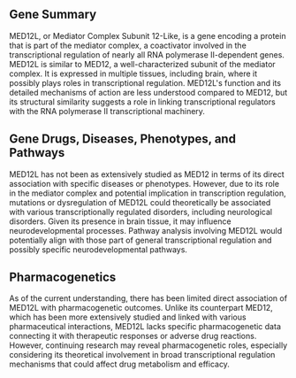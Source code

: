 ## Gene Summary
MED12L, or Mediator Complex Subunit 12-Like, is a gene encoding a protein that is part of the mediator complex, a coactivator involved in the transcriptional regulation of nearly all RNA polymerase II-dependent genes. MED12L is similar to MED12, a well-characterized subunit of the mediator complex. It is expressed in multiple tissues, including brain, where it possibly plays roles in transcriptional regulation. MED12L's function and its detailed mechanisms of action are less understood compared to MED12, but its structural similarity suggests a role in linking transcriptional regulators with the RNA polymerase II transcriptional machinery.

## Gene Drugs, Diseases, Phenotypes, and Pathways
MED12L has not been as extensively studied as MED12 in terms of its direct association with specific diseases or phenotypes. However, due to its role in the mediator complex and potential implication in transcription regulation, mutations or dysregulation of MED12L could theoretically be associated with various transcriptionally regulated disorders, including neurological disorders. Given its presence in brain tissue, it may influence neurodevelopmental processes. Pathway analysis involving MED12L would potentially align with those part of general transcriptional regulation and possibly specific neurodevelopmental pathways.

## Pharmacogenetics
As of the current understanding, there has been limited direct association of MED12L with pharmacogenetic outcomes. Unlike its counterpart MED12, which has been more extensively studied and linked with various pharmaceutical interactions, MED12L lacks specific pharmacogenetic data connecting it with therapeutic responses or adverse drug reactions. However, continuing research may reveal pharmacogenetic roles, especially considering its theoretical involvement in broad transcriptional regulation mechanisms that could affect drug metabolism and efficacy.